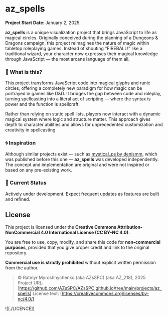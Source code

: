 # az_spells

**Project Start Date**: January 2, 2025

**az_spells** is a unique visualization project that brings JavaScript to life as magical circles. Originally conceived during the planning of a Dungeons & Dragons campaign, this project reimagines the nature of magic within tabletop roleplaying games. Instead of shouting "FIREBALL!" like a traditional wizard, your character now expresses their magical knowledge through JavaScript — the most arcane language of them all.

### 🧙 What is this?

This project transforms JavaScript code into magical glyphs and runic circles, offering a completely new paradigm for how magic can be portrayed in games like D&D. It bridges the gap between code and roleplay, turning spellcasting into a literal act of scripting — where the syntax is power and the function is spellcraft.

Rather than relying on static spell lists, players now interact with a dynamic magical system where logic and structure matter. This approach gives depth to character abilities and allows for unprecedented customization and creativity in spellcasting.

### 🌀 Inspiration

Although similar projects exist — such as [mystical_ps by denismm](https://github.com/denismm/mystical_ps), which was published before this one — **az_spells** was developed independently. The concept and implementation are original and were not inspired or based on any pre-existing work.

### 🚧 Current Status

Actively under development. Expect frequent updates as features are built and refined.


## License

This project is licensed under the **Creative Commons Attribution-NonCommercial 4.0 International License (CC BY-NC 4.0)**.

You are free to use, copy, modify, and share this code for **non-commercial purposes**, provided that you give proper credit and link to the original repository.

**Commercial use is strictly prohibited** without explicit written permission from the author.

> © Ratmyr Myroshnychenko (aka AZsSPC) (aka AZ_218), 2025  
> Project URL: [https://github.com/AZsSPC/AZsSPC.github.io/tree/main/projects/az_spells]
> License text: [https://creativecommons.org/licenses/by-nc/4.0/]

![[./LICENCE]]